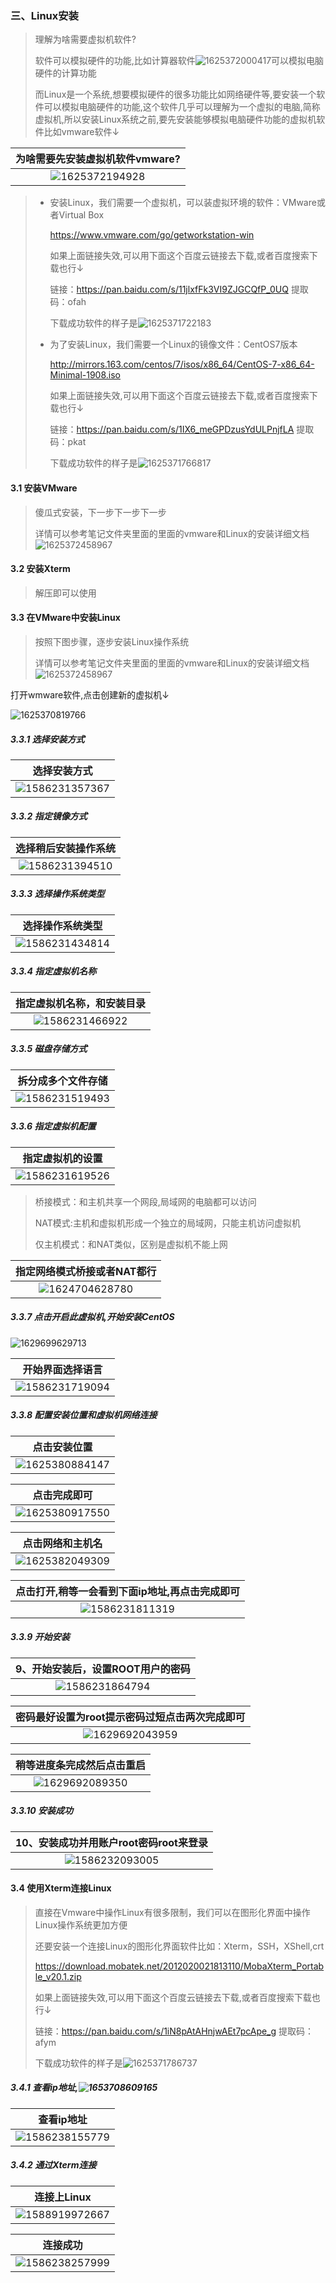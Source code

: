 ### 三、Linux安装

>理解为啥需要虚拟机软件?
>
>软件可以模拟硬件的功能,比如计算器软件![1625372000417](assets/1625372000417-16609164651521.png)可以模拟电脑硬件的计算功能
>
>而Linux是一个系统,想要模拟硬件的很多功能比如网络硬件等,要安装一个软件可以模拟电脑硬件的功能,这个软件几乎可以理解为一个虚拟的电脑,简称虚拟机,所以安装Linux系统之前,要先安装能够模拟电脑硬件功能的虚拟机软件比如vmware软件↓

|      为啥需要先安装虚拟机软件vmware?       |
| :----------------------------------------: |
| ![1625372194928](assets/1625372194928.png) |




> - 安装Linux，我们需要一个虚拟机，可以装虚拟环境的软件：VMware或者Virtual Box
>
>   https://www.vmware.com/go/getworkstation-win
>
>   如果上面链接失效,可以用下面这个百度云链接去下载,或者百度搜索下载也行↓
>
>   链接：https://pan.baidu.com/s/11jlxfFk3VI9ZJGCQfP_0UQ 
>   提取码：ofah
>
>   下载成功软件的样子是![1625371722183](assets/1625371722183-16609164651532.png)
>
> - 为了安装Linux，我们需要一个Linux的镜像文件：CentOS7版本
>
>   http://mirrors.163.com/centos/7/isos/x86_64/CentOS-7-x86_64-Minimal-1908.iso
>
>   如果上面链接失效,可以用下面这个百度云链接去下载,或者百度搜索下载也行↓
>
>   链接：https://pan.baidu.com/s/1IX6_meGPDzusYdULPnjfLA 
>   提取码：pkat
>
>   下载成功软件的样子是![1625371766817](assets/1625371766817-16609164651533.png)



#### 3.1 安装VMware

> 傻瓜式安装，下一步下一步下一步
>
> 详情可以参考笔记文件夹里面的里面的vmware和Linux的安装详细文档![1625372458967](assets/1625372458967-16609164651534.png)



#### 3.2 安装Xterm

> 解压即可以使用



#### 3.3 在VMware中安装Linux

> 按照下图步骤，逐步安装Linux操作系统
>
> 详情可以参考笔记文件夹里面的里面的vmware和Linux的安装详细文档![1625372458967](assets/1625372458967-16609164651534.png)

打开wmware软件,点击创建新的虚拟机↓

![1625370819766](assets/1625370819766-16609164651535.png)



##### 3.3.1 选择安装方式

|                选择安装方式                |
| :----------------------------------------: |
| ![1586231357367](assets/1586231357367.png) |



##### 3.3.2 指定镜像方式

|            选择稍后安装操作系统            |
| :----------------------------------------: |
| ![1586231394510](assets/1586231394510.png) |



##### 3.3.3 选择操作系统类型

|              选择操作系统类型              |
| :----------------------------------------: |
| ![1586231434814](assets/1586231434814.png) |



##### 3.3.4 指定虚拟机名称

|         指定虚拟机名称，和安装目录         |
| :----------------------------------------: |
| ![1586231466922](assets/1586231466922.png) |



##### 3.3.5 磁盘存储方式

|             拆分成多个文件存储             |
| :----------------------------------------: |
| ![1586231519493](assets/1586231519493.png) |



##### 3.3.6 指定虚拟机配置

|              指定虚拟机的设置              |
| :----------------------------------------: |
| ![1586231619526](assets/1586231619526.png) |

>桥接模式：和主机共享一个网段,局域网的电脑都可以访问
>
>NAT模式:主机和虚拟机形成一个独立的局域网，只能主机访问虚拟机
>
>仅主机模式：和NAT类似，区别是虚拟机不能上网

|        指定网络模式桥接或者NAT都行         |
| :----------------------------------------: |
| ![1624704628780](assets/1624704628780.png) |



##### 3.3.7 点击开启此虚拟机,开始安装CentOS

![1629699629713](assets/1629699629713-16609164651536.png)

|              开始界面选择语言              |
| :----------------------------------------: |
| ![1586231719094](assets/1586231719094.png) |



##### 3.3.8 配置安装位置和虚拟机网络连接

|                点击安装位置                |
| :----------------------------------------: |
| ![1625380884147](assets/1625380884147.png) |

|                点击完成即可                |
| :----------------------------------------: |
| ![1625380917550](assets/1625380917550.png) |

|              点击网络和主机名              |
| :----------------------------------------: |
| ![1625382049309](assets/1625382049309.png) |

| 点击打开,稍等一会看到下面ip地址,再点击完成即可 |
| :--------------------------------------------: |
|   ![1586231811319](assets/1586231811319.png)   |



##### 3.3.9 开始安装

|     9、开始安装后，设置ROOT用户的密码      |
| :----------------------------------------: |
| ![1586231864794](assets/1586231864794.png) |

| 密码最好设置为root提示密码过短点击两次完成即可 |
| :--------------------------------------------: |
|   ![1629692043959](assets/1629692043959.png)   |

|         稍等进度条完成然后点击重启         |
| :----------------------------------------: |
| ![1629692089350](assets/1629692089350.png) |



##### 3.3.10 安装成功

|   10、安装成功并用账户root密码root来登录   |
| :----------------------------------------: |
| ![1586232093005](assets/1586232093005.png) |



#### 3.4 使用Xterm连接Linux

> 直接在Vmware中操作Linux有很多限制，我们可以在图形化界面中操作Linux操作系统更加方便
>
> 还要安装一个连接Linux的图形化界面软件比如：Xterm，SSH，XShell,crt
>
> https://download.mobatek.net/2012020021813110/MobaXterm_Portable_v20.1.zip
>
> 如果上面链接失效,可以用下面这个百度云链接去下载,或者百度搜索下载也行↓
>
> 链接：https://pan.baidu.com/s/1iN8pAtAHnjwAEt7pcApe_g 
> 提取码：afym
>
> 下载成功软件的样子是![1625371786737](assets/1625371786737-16609164651538.png)



##### 3.4.1 查看ip地址,![1653708609165](assets/1653708609165-16609164651537.png)

|                 查看ip地址                 |
| :----------------------------------------: |
| ![1586238155779](assets/1586238155779.png) |



##### 3.4.2 通过Xterm连接

|                连接上Linux                 |
| :----------------------------------------: |
| ![1588919972667](assets/1588919972667.png) |

|                  连接成功                  |
| :----------------------------------------: |
| ![1586238257999](assets/1586238257999.png) |

